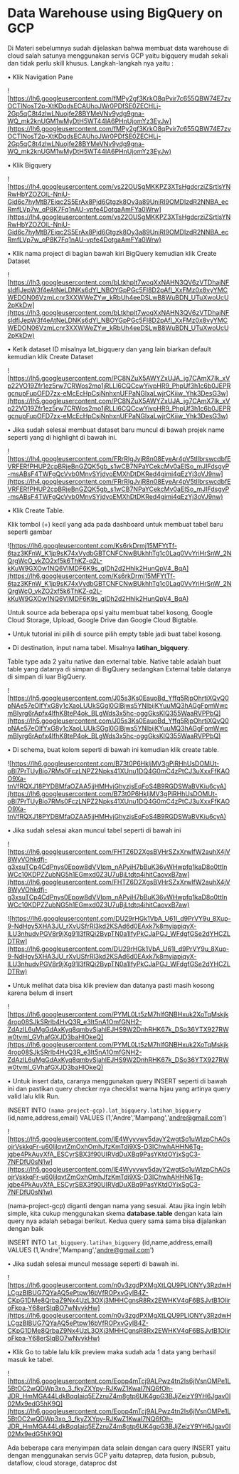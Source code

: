 # Data Warehouse using BigQuery on GCP

Di Materi sebelumnya sudah dijelaskan bahwa membuat data warehouse di cloud salah satunya menggunakan servis GCP yaitu bigquery mudah sekali dan tidak perlu skill khusus. Langkah-langkah nya yaitu :

• Klik Navigation Pane

![https://lh6.googleusercontent.com/fMPy2gf3KrkO8qPvir7c655QBW74E7zvOCTlNosT2p-XtKDqdsECAUhoJWr0PDfSE0ZECHLj-2Gp5qC8t4zlwLNuojfe28BYMeVNv9ydg9gna-WQ_mk2knUGM1wMyDtH5WT44lA6PHnUjomYz3EyJw](https://lh6.googleusercontent.com/fMPy2gf3KrkO8qPvir7c655QBW74E7zvOCTlNosT2p-XtKDqdsECAUhoJWr0PDfSE0ZECHLj-2Gp5qC8t4zlwLNuojfe28BYMeVNv9ydg9gna-WQ_mk2knUGM1wMyDtH5WT44lA6PHnUjomYz3EyJw)

• Klik Bigquery

![https://lh4.googleusercontent.com/vs22OUSgMKKPZ3XTsHgdcrziZSrtlsYNRwHbYZOZOlL-NniU-Gid6c7hyMtB7Eiqc2S5ErAx8Pjd6Gtgzk8Oy3a89UniRI9OMDIzdR2NNBA_ecRmfLVp7w_qP8K7Fq1nAU-vpfe4DotgaAmFYa0Wrw](https://lh4.googleusercontent.com/vs22OUSgMKKPZ3XTsHgdcrziZSrtlsYNRwHbYZOZOlL-NniU-Gid6c7hyMtB7Eiqc2S5ErAx8Pjd6Gtgzk8Oy3a89UniRI9OMDIzdR2NNBA_ecRmfLVp7w_qP8K7Fq1nAU-vpfe4DotgaAmFYa0Wrw)

• Klik nama project di bagian bawah kiri BigQuery kemudian klik Create Dataset

![https://lh3.googleusercontent.com/bLtkhplt7woqXxNAHN3QV6zVTDhajNFsldfjJepW3f4eAtNeLDNKs6dYl_NBOYGpPGc5FI8D2pAfI_XxFMz0x8vyYMCWEDON06VzmLcnr3XXWWeZYw_kRbUh4eeDSLwB8WuBDN_UTuXwoUcU2pKkDw](https://lh3.googleusercontent.com/bLtkhplt7woqXxNAHN3QV6zVTDhajNFsldfjJepW3f4eAtNeLDNKs6dYl_NBOYGpPGc5FI8D2pAfI_XxFMz0x8vyYMCWEDON06VzmLcnr3XXWWeZYw_kRbUh4eeDSLwB8WuBDN_UTuXwoUcU2pKkDw)

• Ketik dataset ID misalnya lat_bigquery dan yang lain biarkan default kemudian klik Create Dataset

![https://lh5.googleusercontent.com/PC8NZuX5AWYZxUJA_jg7CAmX7Ik_xVp22VO19Zfr1ez5rw7CRWos2mo1jRLLl6CQCcwYivpHR9_PhpUf3h1c6b0JEPRgcnupFupOFD7zx-eMcEcHpCsjNnhxnUFPaNGlxaLwjrCKiiw_Yhk3DesG3w](https://lh5.googleusercontent.com/PC8NZuX5AWYZxUJA_jg7CAmX7Ik_xVp22VO19Zfr1ez5rw7CRWos2mo1jRLLl6CQCcwYivpHR9_PhpUf3h1c6b0JEPRgcnupFupOFD7zx-eMcEcHpCsjNnhxnUFPaNGlxaLwjrCKiiw_Yhk3DesG3w)

• Jika sudah selesai membuat dataset baru muncul di bawah projek name seperti yang di highlight di bawah ini.

![https://lh4.googleusercontent.com/FRrRIgJvjR8n08EyeAr4pV5tlIbrswcdbfEVRFERfPHUP2cpBRjeBnGZQK5gb_s1wCB7NPaYCekcMv0aElSo_mJIFdsgyP-msABsF4TWFgQcVvb0MnvSYjdyoEMXhDtDKRed4gimi4qEzYj3oVJ9nw](https://lh4.googleusercontent.com/FRrRIgJvjR8n08EyeAr4pV5tlIbrswcdbfEVRFERfPHUP2cpBRjeBnGZQK5gb_s1wCB7NPaYCekcMv0aElSo_mJIFdsgyP-msABsF4TWFgQcVvb0MnvSYjdyoEMXhDtDKRed4gimi4qEzYj3oVJ9nw)

• Klik Create Table.

Klik tombol (+) kecil yang ada pada dashboard untuk membuat tabel baru seperti gambar

![https://lh6.googleusercontent.com/Ks6rkDrmj15MFYtTf-6taz3KFnW_K1jp9sK74xVydbGBTCNFCNwBUkhhTg1c0Laq0VvYriHrSnW_2NQrgWcO_vkZO2xf5k6ThKZ-q2L-kKuW9GXOw1NQ6VIMDF6K9s_gIDh2d2HhIk2HunQpV4_BqA](https://lh6.googleusercontent.com/Ks6rkDrmj15MFYtTf-6taz3KFnW_K1jp9sK74xVydbGBTCNFCNwBUkhhTg1c0Laq0VvYriHrSnW_2NQrgWcO_vkZO2xf5k6ThKZ-q2L-kKuW9GXOw1NQ6VIMDF6K9s_gIDh2d2HhIk2HunQpV4_BqA)

Untuk source ada beberapa opsi yaitu membuat tabel kosong, Google Cloud Storage, Upload, Google Drive dan Google Cloud Bigtable.

• Untuk tutorial ini pilih di source pilih empty table jadi buat tabel kosong.

• Di destination, input nama tabel. Misalnya **latihan_bigquery**.

Table type ada 2 yaitu native dan external table. Native table adalah buat table yang datanya di simpan di BigQuery sedangkan External table datanya di simpan di luar BigQuery.

![https://lh5.googleusercontent.com/J05s3Ks0EauoBd_Yffq5RjpOhrtiXQvQ0pNAe57eOlfYxG8y1cXaoLUUkSGgl0GlBjws5YNlbijKYuuMQ3hAGgFpmWwcmBlyrg6rApfx4lfhK8teP4ok_BLgWds3x5hc-oggGksKlQ355WaaRVPPbQ](https://lh5.googleusercontent.com/J05s3Ks0EauoBd_Yffq5RjpOhrtiXQvQ0pNAe57eOlfYxG8y1cXaoLUUkSGgl0GlBjws5YNlbijKYuuMQ3hAGgFpmWwcmBlyrg6rApfx4lfhK8teP4ok_BLgWds3x5hc-oggGksKlQ355WaaRVPPbQ)

• Di schema, buat kolom seperti di bawah ini kemudian klik create table.

![https://lh6.googleusercontent.com/B73t0P6HkljMV3gPiRHhUsDOMUt-oBl7PrTUyBio7RMs0FczLNPZ2Npks41XUnu1DQ4G0mC4zPtCJ3uXxxFfKAOO9Xa-tnVfRQXJ18PYDBMfaOZAA5jjHMHvjGhyzjsEqFoS4B9RGDSWaBVKiu6cyA](https://lh6.googleusercontent.com/B73t0P6HkljMV3gPiRHhUsDOMUt-oBl7PrTUyBio7RMs0FczLNPZ2Npks41XUnu1DQ4G0mC4zPtCJ3uXxxFfKAOO9Xa-tnVfRQXJ18PYDBMfaOZAA5jjHMHvjGhyzjsEqFoS4B9RGDSWaBVKiu6cyA)

• Jika sudah selesai akan muncul tabel seperti di bawah ini

![https://lh6.googleusercontent.com/FHTZ6D2XgsBVHrSZxXrwIfW2auhX4jV8WyVOhkdfj-g3xsuTCp4CdPnys0Epow8dVVIpm_nAPyiH7bBuK36vWHwpfq1kaD8o0ttInWCc10KDPZZubNG5h1EGmxd0Z3U7uBjLtdtq4ihitCaovxB7aw](https://lh6.googleusercontent.com/FHTZ6D2XgsBVHrSZxXrwIfW2auhX4jV8WyVOhkdfj-g3xsuTCp4CdPnys0Epow8dVVIpm_nAPyiH7bBuK36vWHwpfq1kaD8o0ttInWCc10KDPZZubNG5h1EGmxd0Z3U7uBjLtdtq4ihitCaovxB7aw)

![https://lh6.googleusercontent.com/DU29rHGk1VbA_U61I_d9PrVY9u_8Xup-9-NdHpy5XHA3JU_rXvUSfrRl3kd2KSAd6d0EAxk7k8myiapiqyX-lLU3nhudvPGV8r9jXg91I3fRQi2BypTN0a1lfyPkCJaPGJ_WFdgfGSe2dYHCZLDTRw](https://lh6.googleusercontent.com/DU29rHGk1VbA_U61I_d9PrVY9u_8Xup-9-NdHpy5XHA3JU_rXvUSfrRl3kd2KSAd6d0EAxk7k8myiapiqyX-lLU3nhudvPGV8r9jXg91I3fRQi2BypTN0a1lfyPkCJaPGJ_WFdgfGSe2dYHCZLDTRw)

• Untuk melihat data bisa klik preview dan datanya pasti masih kosong karena belum di insert

![https://lh6.googleusercontent.com/PYML0Lt5zM7hIfGNBHxuk2XoTqMskjk4rop08SJkSRrlb4HvQ3R_e3It5nA1OmfGNH2-ZdAzlL6uMgGdAxKyq8qmbvSjahlEJHS9W2DnhRHK67k_DSo36YTX927RWw0tvmI_GVhafGXJD3baHIOkeQ](https://lh6.googleusercontent.com/PYML0Lt5zM7hIfGNBHxuk2XoTqMskjk4rop08SJkSRrlb4HvQ3R_e3It5nA1OmfGNH2-ZdAzlL6uMgGdAxKyq8qmbvSjahlEJHS9W2DnhRHK67k_DSo36YTX927RWw0tvmI_GVhafGXJD3baHIOkeQ)

• Untuk insert data, caranya menggunakan query INSERT seperti di bawah ini dan pastikan query checker nya checklist warna hijau yang artinya query valid lalu klik Run.

INSERT INTO `(nama-project-gcp).lat_bigquery.latihan_bigquery` (id,name,address,email) VALUES (1,'Andre','Mampang','andre@gmail.com')

![https://lh5.googleusercontent.com/lE4Wyyvwy5dayY2wgtSo1uWIzpChAOsojrVskkqFr-u60ljlqvtZmOxhOmhJfzKmTdi9XS-D3IChwhAHHN6Tg-jgbe4PkAuyXfA_ESCyrSBX3f90UIRVdDuXBq9PasYKtdOYjxSgC3-7NFDfU0sN1w](https://lh5.googleusercontent.com/lE4Wyyvwy5dayY2wgtSo1uWIzpChAOsojrVskkqFr-u60ljlqvtZmOxhOmhJfzKmTdi9XS-D3IChwhAHHN6Tg-jgbe4PkAuyXfA_ESCyrSBX3f90UIRVdDuXBq9PasYKtdOYjxSgC3-7NFDfU0sN1w)

(nama-project-gcp) diganti dengan nama yang sesuai. Atau jika ingin lebih simple, kita cukup menggunakan skema **database.table** dengan kata lain query nya adalah sebagai berikut. Kedua query sama sama bisa dijalankan dengan baik

INSERT INTO `lat_bigquery.latihan_bigquery` (id,name,address,email) VALUES (1,'Andre','Mampang','andre@gmail.com')

• Jika sudah selesai muncul message seperti di bawah ini.

![https://lh6.googleusercontent.com/n0v3zgdPXMgXtLQU9PLIONYy3RzdwHLCgzBlBUG7QYaAQ5ePtpw16bVfROPxvGyIB4Z-CKpG1DMe8QrbaZ9Nx4UzL3OXj3MHHCgnsR8Rx2EWHKV4qF6BSJvtB1OIiroFkpa-Y68erSlqBO7wNvykHw](https://lh6.googleusercontent.com/n0v3zgdPXMgXtLQU9PLIONYy3RzdwHLCgzBlBUG7QYaAQ5ePtpw16bVfROPxvGyIB4Z-CKpG1DMe8QrbaZ9Nx4UzL3OXj3MHHCgnsR8Rx2EWHKV4qF6BSJvtB1OIiroFkpa-Y68erSlqBO7wNvykHw)

• Klik Go to table lalu klik preview maka sudah ada 1 data yang berhasil masuk ke tabel.

![https://lh6.googleusercontent.com/Eopp4mTcj9ALPwz4tn2Is6jlVsnOMPe1L5BtOC2wQDWp3xo_3_fkyZXYpy-RJKwZ1KwaI7NQ6fOh-JDR_HmMGA44LdkBqqIaiq5EZzruZ4m8gtp6UK4gpG3BJjZeizY9YH6Jgav0I02Mx9edG5hK9Q](https://lh6.googleusercontent.com/Eopp4mTcj9ALPwz4tn2Is6jlVsnOMPe1L5BtOC2wQDWp3xo_3_fkyZXYpy-RJKwZ1KwaI7NQ6fOh-JDR_HmMGA44LdkBqqIaiq5EZzruZ4m8gtp6UK4gpG3BJjZeizY9YH6Jgav0I02Mx9edG5hK9Q)

Ada beberapa cara menyimpan data selain dengan cara query INSERT yaitu dengan menggunakan servis GCP yaitu dataprep, data fusion, pubsub, dataflow, cloud storage, dataproc dst